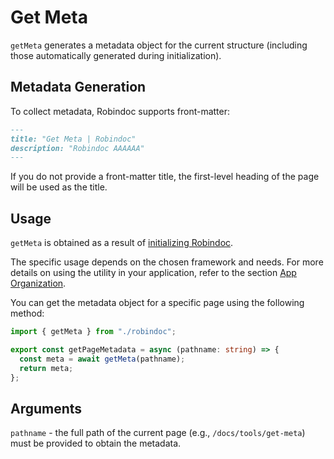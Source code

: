 # Get Meta

`getMeta` generates a metadata object for the current structure (including those automatically generated during initialization).

## Metadata Generation

To collect metadata, Robindoc supports front-matter:

```markdown
---
title: "Get Meta | Robindoc"
description: "Robindoc AAAAAA"
---
```

If you do not provide a front-matter title, the first-level heading of the page will be used as the title.

## Usage

`getMeta` is obtained as a result of [initializing Robindoc](../../getting-started/initialization.md).

The specific usage depends on the chosen framework and needs. For more details on using the utility in your application, refer to the section [App Organization](../../getting-started/app-organization/README.md).

You can get the metadata object for a specific page using the following method:

```ts
import { getMeta } from "./robindoc";

export const getPageMetadata = async (pathname: string) => {
  const meta = await getMeta(pathname);
  return meta;
};
```

## Arguments

`pathname` - the full path of the current page (e.g., `/docs/tools/get-meta`) must be provided to obtain the metadata.
